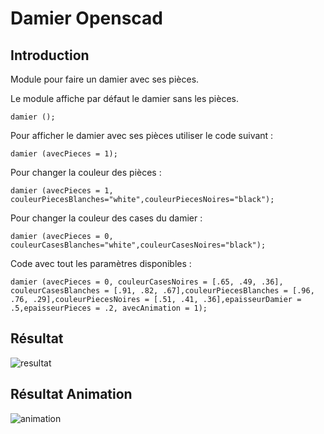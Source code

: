 # Damier Openscad

## Introduction

Module pour faire un damier avec ses pièces.

Le module affiche par défaut le damier sans les pièces.
```
damier ();
```

Pour afficher le damier avec ses pièces utiliser le code suivant :
```
damier (avecPieces = 1);
```

Pour changer la couleur des pièces :
```
damier (avecPieces = 1, couleurPiecesBlanches="white",couleurPiecesNoires="black");
```

Pour changer la couleur des cases du damier :
```
damier (avecPieces = 0, couleurCasesBlanches="white",couleurCasesNoires="black");
```

Code avec tout les paramètres disponibles :
```
damier (avecPieces = 0, couleurCasesNoires = [.65, .49, .36], couleurCasesBlanches = [.91, .82, .67],couleurPiecesBlanches = [.96, .76, .29],couleurPiecesNoires = [.51, .41, .36],epaisseurDamier = .5,epaisseurPieces = .2, avecAnimation = 1);
```

## Résultat
![resultat](https://image.ibb.co/gsrU3p/damier_Openscade_module.png)


## Résultat Animation
![animation](https://image.ibb.co/c85Eop/resultat.gif)
